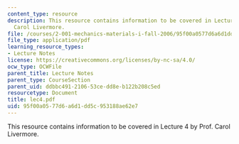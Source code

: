 ```yaml
---
content_type: resource
description: This resource contains information to be covered in Lecture 4 by Prof.
  Carol Livermore.
file: /courses/2-001-mechanics-materials-i-fall-2006/95f00a0577d6a6d1dd5c953188ae62e7_lec4.pdf
file_type: application/pdf
learning_resource_types:
- Lecture Notes
license: https://creativecommons.org/licenses/by-nc-sa/4.0/
ocw_type: OCWFile
parent_title: Lecture Notes
parent_type: CourseSection
parent_uid: ddbbc491-2106-53ce-dd8e-b122b208c5ed
resourcetype: Document
title: lec4.pdf
uid: 95f00a05-77d6-a6d1-dd5c-953188ae62e7
---
```

This resource contains information to be covered in Lecture 4 by Prof. Carol Livermore.
